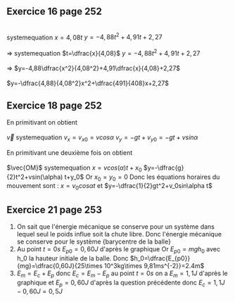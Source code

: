 ## Exercice 16 page 252
\
systemequation $x=4,08t$ $y=-4,88t^2+4,91t+2,27$ \
\
$\Rightarrow$ systemequation $t=\dfrac{x}{4,08}$ $y=-4,88t^2+4,91t+2,27$ \
\
$\Rightarrow$ $y=-4,88\dfrac{x^2}{4,08^2}+4,91\dfrac{x}{4,08}+2,27$ \
\
$y=-\dfrac{4,88}{4,08^2}x^2+\dfrac{491}{408}x+2,27$

## Exercice 18 page 252

En primitivant on obtient\
\
$\vec{v}$ systemequation $v_x=v_{x0}=vcos\alpha$ $v_y=-gt+v_{y0}=-gt+vsin\alpha$

En primitivant une deuxième fois on obtient \
\
$\vec{OM}$ systemequation $x=vcos(\alpha) t+x_0$ $y=-\dfrac{g}{2}t^2+vsin(\alpha) t+y_0$ Or $x_0=y_0=0$ Donc les équations horaires du mouvement sont : $x=v_0 cos\alpha t$ et $y=-\dfrac{1}{2}gt^2+v_0sin\alpha t$

## Exercice 21 page 253

1. On sait que l'énergie mécanique se conserve pour un système dans lequel seul le poids influe soit la chute libre. Donc l'énergie mécanique se conserve pour le système $\{ \text{barycentre de la balle} \}$
2. Au point $t=0s$ $E_{p0}=0,60J$ d'après le graphique Or $E_{p0}=mgh_0$ avec h_0 la hauteur initiale de la balle. Donc $h_0=\dfrac{E_{p0}}{mg}=\dfrac{0,60J}{25\times 10^3kg\times 9,81ms^{-2}}=2.4m$
3. $E_m=E_c+E_p$ donc $E_c=E_m-E_p$ au point $t=0s$ on a $E_m=1,1J$ d'après le graphique et $E_p=0,60J$ d'après la question précédente donc $E_c=1,1J-0,60J=0,5J$
